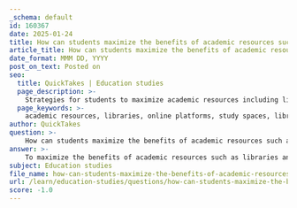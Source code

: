 ```yaml
---
_schema: default
id: 160367
date: 2025-01-24
title: How can students maximize the benefits of academic resources such as libraries and online platforms?
article_title: How can students maximize the benefits of academic resources such as libraries and online platforms?
date_format: MMM DD, YYYY
post_on_text: Posted on
seo:
  title: QuickTakes | Education studies
  page_description: >-
    Strategies for students to maximize academic resources including libraries and online platforms, enhancing study efficiency and educational experiences.
  page_keywords: >-
    academic resources, libraries, online platforms, study spaces, library anxiety, librarian consultation, interlibrary loans, online education, study apps, academic performance
author: QuickTakes
question: >-
    How can students maximize the benefits of academic resources such as libraries and online platforms?
answer: >-
    To maximize the benefits of academic resources such as libraries and online platforms, students can adopt several effective strategies. Here are some key approaches:\n\n1. **Utilize Study Spaces**: Libraries often provide clean and organized study areas that are conducive to focused work. Students should take advantage of these spaces for individual study or group projects, as they can enhance concentration and collaboration.\n\n2. **Overcome Library Anxiety**: Many students experience anxiety when using library resources. To combat this, students can seek out tutorials and workshops offered by libraries that help demystify the research process and build confidence in using library tools.\n\n3. **Consultation with Librarians**: Librarians are valuable resources for students. They can assist in navigating library databases, compiling bibliographies, and providing tailored guidance on how to effectively use specific library tools. Students should not hesitate to ask for help when needed.\n\n4. **Leverage Interlibrary Loans**: If a specific resource is not available in the library, students should inquire about interlibrary loan services. This allows them to borrow materials from other libraries, expanding their access to necessary resources.\n\n5. **Access Online Education Platforms**: Platforms like Coursera, edX, and Khan Academy offer a wealth of courses and resources that can supplement traditional learning. These platforms provide expert lectures, interactive exercises, and a variety of subjects, enhancing the overall educational experience.\n\n6. **Use Study Apps**: Various study applications, such as Quizlet, Anki, and Evernote, can help students organize their study materials, create flashcards, and track their progress. These tools can enhance learning efficiency and provide innovative ways to engage with the material.\n\n7. **Familiarize with Academic Resources**: Students should take the time to learn about the various academic resources available on campus, including libraries, online databases, and research centers. Understanding how to access and utilize these resources can significantly aid in information retrieval and improve learning outcomes.\n\n8. **Regularly Evaluate and Adjust Strategies**: Students should regularly assess their use of academic resources and study strategies. Reflecting on what works well and what doesn’t allows for flexibility and adaptability in their approach to learning.\n\nBy actively engaging with these strategies, students can effectively navigate academic resources, leading to improved academic performance and a more fulfilling educational experience.
subject: Education studies
file_name: how-can-students-maximize-the-benefits-of-academic-resources-such-as-libraries-and-online-platforms.md
url: /learn/education-studies/questions/how-can-students-maximize-the-benefits-of-academic-resources-such-as-libraries-and-online-platforms
score: -1.0
---
```


&nbsp;